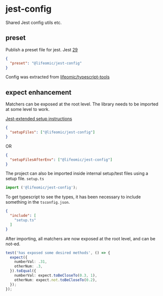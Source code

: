 # jest-config
Shared Jest config utils etc.

## preset
Publish a preset file for jest. Jest [29](https://jestjs.io/docs/29.x/configuration#preset-string)

```json
{
  "preset": "@lifeomic/jest-config"
}
```

Config was extracted from [lifeomic/typescript-tools](https://github.com/lifeomic/typescript-tools/blob/e38d833a27a04122856fbd5c939f2e26c9bd02d5/config/jest.js)

## expect enhancement
Matchers can be exposed at the root level.  The library needs to be imported at some level to work.

[Jest-extended setup instructions](https://github.com/jest-community/jest-extended#setup)

```json
{
  "setupFiles": ["@lifeomic/jest-config"]
}
```

OR 

```json
{
  "setupFilesAfterEnv": ["@lifeomic/jest-config"]
}
```

The project can also be imported inside internal setup/test files using a setup file.
`setup.ts`
```typescript
import ('@lifeomic/jest-config');
```

To get typescript to see the types, it has been necessary to include something in the `tsconfig.json`.

```json
{
  "include": [
    "setup.ts"
  ]
}
```

After importing, all matchers are now exposed at the root level, and can be not-ed.

```typescript
test('has exposed some desired methods', () => {
  expect({
    numberVal: .31,
    otherNum: .3,
  }).toEqual({
    numberVal: expect.toBeCloseTo(0.3, 1),
    otherNum: expect.not.toBeCloseTo(0.2),
  });
});
```
